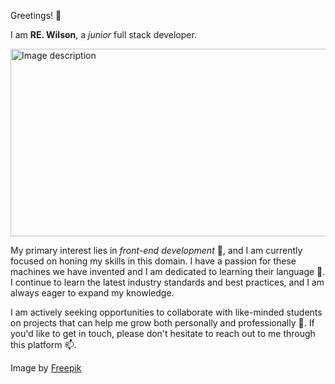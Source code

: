 Greetings! 👋

 I am <strong>RE. Wilson</strong>, a *junior* full stack developer.

<img src="https://i.ibb.co/HCXk5QB/10276612-4421964.jpg" alt="Image description" width="1000" height="300">


My primary interest lies in *front-end development* 👀, and I am currently focused on honing my skills in this domain. I have a passion for these machines we have invented and I am dedicated to learning their language 🌱. I  continue to learn the latest industry standards and best practices, and I am always eager to expand my knowledge.

I am actively seeking opportunities to collaborate with like-minded students on projects that can help me grow both personally and professionally 💞️. If you'd like to get in touch, please don't hesitate to reach out to me through this platform 📫.
<!---
RW2023/RW2023 is a ✨ special ✨ repository because its `README.md` (this file) appears on your GitHub profile.
You can click the Preview link to take a look at your changes.
--->

Image by <a href="https://www.freepik.com/free-vector/new-app-development-desktop_10276612.htm#query=developer&position=33&from_view=search&track=sph">Freepik</a>